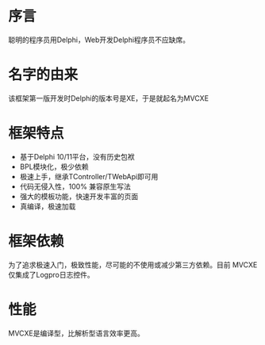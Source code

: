 # 序言
聪明的程序员用Delphi，Web开发Delphi程序员不应缺席。
# 名字的由来
该框架第一版开发时Delphi的版本号是XE，于是就起名为MVCXE
# 框架特点
- 基于Delphi 10/11平台，没有历史包袱
- BPL模块化，极少依赖
- 极速上手，继承TController/TWebApi即可用
- 代码无侵入性，100% 兼容原生写法
- 强大的模板功能，快速开发丰富的页面
- 真编译，极速加载
# 框架依赖
为了追求极速入门，极致性能，尽可能的不使用或减少第三方依赖。目前 MVCXE 仅集成了Logpro日志控件。
# 性能
MVCXE是编译型，比解析型语言效率更高。